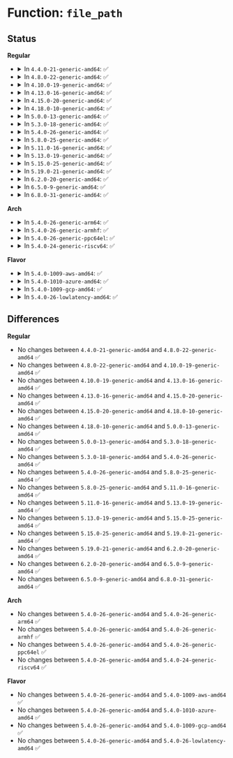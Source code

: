 # Function: <code>file_path</code>

## Status
<b>Regular</b>
<ul>
<li>
<details>
<summary>In <code>4.4.0-21-generic-amd64</code>: ✅</summary>

```c
char * file_path(struct file * filp, char * buf, int buflen)
```

```json
{
  "name": "file_path",
  "collision_type": "Unique Global",
  "inline_type": "No",
  "funcs": [
    {
      "addr": 18446744071580981152,
      "name": "file_path",
      "external": true,
      "loc": "fs/open.c:833",
      "file": "fs/open.c",
      "inline": "seen, unknown",
      "caller_inline": [],
      "caller_func": [
        "kernel/events/core.c:perf_event_mmap",
        "mm/memory.c:print_vma_addr",
        "fs/coredump.c:do_coredump",
        "fs/ext4/super.c:__ext4_error_file",
        "drivers/block/loop.c:loop_attr_do_show_backing_file",
        "drivers/md/md.c:md_ioctl"
      ]
    }
  ],
  "symbols": [
    {
      "addr": 18446744071580981152,
      "name": "file_path",
      "section": ".text",
      "bind": "STB_GLOBAL",
      "size": 20
    }
  ]
}
```
</details>
</li>
<li>
<details>
<summary>In <code>4.8.0-22-generic-amd64</code>: ✅</summary>

```c
char * file_path(struct file * filp, char * buf, int buflen)
```

```json
{
  "name": "file_path",
  "collision_type": "Unique Global",
  "inline_type": "No",
  "funcs": [
    {
      "addr": 18446744071581136272,
      "name": "file_path",
      "external": true,
      "loc": "fs/open.c:833",
      "file": "fs/open.c",
      "inline": "seen, unknown",
      "caller_inline": [],
      "caller_func": [
        "kernel/events/core.c:perf_event_mmap",
        "mm/memory.c:print_vma_addr",
        "fs/coredump.c:do_coredump",
        "fs/ext4/super.c:__ext4_error_file",
        "drivers/block/loop.c:loop_attr_do_show_backing_file",
        "drivers/md/md.c:md_ioctl"
      ]
    }
  ],
  "symbols": [
    {
      "addr": 18446744071581136272,
      "name": "file_path",
      "section": ".text",
      "bind": "STB_GLOBAL",
      "size": 20
    }
  ]
}
```
</details>
</li>
<li>
<details>
<summary>In <code>4.10.0-19-generic-amd64</code>: ✅</summary>

```c
char * file_path(struct file * filp, char * buf, int buflen)
```

```json
{
  "name": "file_path",
  "collision_type": "Unique Global",
  "inline_type": "No",
  "funcs": [
    {
      "addr": 18446744071581211360,
      "name": "file_path",
      "external": true,
      "loc": "fs/open.c:850",
      "file": "fs/open.c",
      "inline": "seen, unknown",
      "caller_inline": [],
      "caller_func": [
        "kernel/events/core.c:perf_event_mmap",
        "mm/memory.c:print_vma_addr",
        "fs/coredump.c:do_coredump",
        "fs/ext4/super.c:__ext4_error_file",
        "drivers/block/loop.c:loop_attr_do_show_backing_file",
        "drivers/md/md.c:md_ioctl"
      ]
    }
  ],
  "symbols": [
    {
      "addr": 18446744071581211360,
      "name": "file_path",
      "section": ".text",
      "bind": "STB_GLOBAL",
      "size": 20
    }
  ]
}
```
</details>
</li>
<li>
<details>
<summary>In <code>4.13.0-16-generic-amd64</code>: ✅</summary>

```c
char * file_path(struct file * filp, char * buf, int buflen)
```

```json
{
  "name": "file_path",
  "collision_type": "Unique Global",
  "inline_type": "No",
  "funcs": [
    {
      "addr": 18446744071581257344,
      "name": "file_path",
      "external": true,
      "loc": "fs/open.c:850",
      "file": "fs/open.c",
      "inline": "seen, unknown",
      "caller_inline": [],
      "caller_func": [
        "kernel/events/core.c:perf_event_mmap",
        "mm/memory.c:print_vma_addr",
        "fs/coredump.c:do_coredump",
        "fs/ext4/super.c:__ext4_error_file",
        "drivers/block/loop.c:loop_attr_do_show_backing_file",
        "drivers/md/md.c:md_ioctl"
      ]
    }
  ],
  "symbols": [
    {
      "addr": 18446744071581257344,
      "name": "file_path",
      "section": ".text",
      "bind": "STB_GLOBAL",
      "size": 20
    }
  ]
}
```
</details>
</li>
<li>
<details>
<summary>In <code>4.15.0-20-generic-amd64</code>: ✅</summary>

```c
char * file_path(struct file * filp, char * buf, int buflen)
```

```json
{
  "name": "file_path",
  "collision_type": "Unique Global",
  "inline_type": "No",
  "funcs": [
    {
      "addr": 18446744071581396464,
      "name": "file_path",
      "external": true,
      "loc": "fs/open.c:850",
      "file": "fs/open.c",
      "inline": "seen, unknown",
      "caller_inline": [],
      "caller_func": [
        "kernel/events/core.c:perf_event_mmap",
        "mm/memory.c:print_vma_addr",
        "fs/coredump.c:do_coredump",
        "fs/ext4/super.c:__ext4_error_file",
        "drivers/block/loop.c:loop_attr_do_show_backing_file",
        "drivers/md/md.c:md_ioctl"
      ]
    }
  ],
  "symbols": [
    {
      "addr": 18446744071581396464,
      "name": "file_path",
      "section": ".text",
      "bind": "STB_GLOBAL",
      "size": 20
    }
  ]
}
```
</details>
</li>
<li>
<details>
<summary>In <code>4.18.0-10-generic-amd64</code>: ✅</summary>

```c
char * file_path(struct file * filp, char * buf, int buflen)
```

```json
{
  "name": "file_path",
  "collision_type": "Unique Global",
  "inline_type": "No",
  "funcs": [
    {
      "addr": 18446744071581551248,
      "name": "file_path",
      "external": true,
      "loc": "fs/open.c:892",
      "file": "fs/open.c",
      "inline": "seen, unknown",
      "caller_inline": [],
      "caller_func": [
        "kernel/events/core.c:perf_event_mmap",
        "mm/memory.c:print_vma_addr",
        "fs/coredump.c:do_coredump",
        "fs/ext4/super.c:__ext4_error_file",
        "drivers/block/loop.c:loop_attr_do_show_backing_file",
        "drivers/md/md.c:md_ioctl"
      ]
    }
  ],
  "symbols": [
    {
      "addr": 18446744071581551248,
      "name": "file_path",
      "section": ".text",
      "bind": "STB_GLOBAL",
      "size": 20
    }
  ]
}
```
</details>
</li>
<li>
<details>
<summary>In <code>5.0.0-13-generic-amd64</code>: ✅</summary>

```c
char * file_path(struct file * filp, char * buf, int buflen)
```

```json
{
  "name": "file_path",
  "collision_type": "Unique Global",
  "inline_type": "No",
  "funcs": [
    {
      "addr": 18446744071581635904,
      "name": "file_path",
      "external": true,
      "loc": "fs/open.c:875",
      "file": "fs/open.c",
      "inline": "seen, unknown",
      "caller_inline": [],
      "caller_func": [
        "kernel/events/core.c:perf_event_mmap",
        "mm/memory.c:print_vma_addr",
        "fs/coredump.c:do_coredump",
        "fs/ext4/super.c:__ext4_error_file",
        "drivers/block/loop.c:loop_attr_do_show_backing_file",
        "drivers/md/md.c:md_ioctl"
      ]
    }
  ],
  "symbols": [
    {
      "addr": 18446744071581635904,
      "name": "file_path",
      "section": ".text",
      "bind": "STB_GLOBAL",
      "size": 20
    }
  ]
}
```
</details>
</li>
<li>
<details>
<summary>In <code>5.3.0-18-generic-amd64</code>: ✅</summary>

```c
char * file_path(struct file * filp, char * buf, int buflen)
```

```json
{
  "name": "file_path",
  "collision_type": "Unique Global",
  "inline_type": "No",
  "funcs": [
    {
      "addr": 18446744071581752496,
      "name": "file_path",
      "external": true,
      "loc": "fs/open.c:895",
      "file": "fs/open.c",
      "inline": "seen, unknown",
      "caller_inline": [],
      "caller_func": [
        "kernel/events/core.c:perf_event_mmap",
        "mm/memory.c:print_vma_addr",
        "fs/ext4/super.c:__ext4_error_file",
        "drivers/block/loop.c:loop_attr_do_show_backing_file",
        "drivers/md/md.c:md_ioctl"
      ]
    }
  ],
  "symbols": [
    {
      "addr": 18446744071581752496,
      "name": "file_path",
      "section": ".text",
      "bind": "STB_GLOBAL",
      "size": 20
    }
  ]
}
```
</details>
</li>
<li>
<details>
<summary>In <code>5.4.0-26-generic-amd64</code>: ✅</summary>

```c
char * file_path(struct file * filp, char * buf, int buflen)
```

```json
{
  "name": "file_path",
  "collision_type": "Unique Global",
  "inline_type": "No",
  "funcs": [
    {
      "addr": 18446744071581824704,
      "name": "file_path",
      "external": true,
      "loc": "fs/open.c:900",
      "file": "fs/open.c",
      "inline": "seen, unknown",
      "caller_inline": [],
      "caller_func": [
        "kernel/events/core.c:perf_event_mmap",
        "mm/memory.c:print_vma_addr",
        "fs/ext4/super.c:__ext4_error_file",
        "drivers/block/loop.c:loop_attr_do_show_backing_file",
        "drivers/md/md.c:md_ioctl"
      ]
    }
  ],
  "symbols": [
    {
      "addr": 18446744071581824704,
      "name": "file_path",
      "section": ".text",
      "bind": "STB_GLOBAL",
      "size": 20
    }
  ]
}
```
</details>
</li>
<li>
<details>
<summary>In <code>5.8.0-25-generic-amd64</code>: ✅</summary>

```c
char * file_path(struct file * filp, char * buf, int buflen)
```

```json
{
  "name": "file_path",
  "collision_type": "Unique Global",
  "inline_type": "No",
  "funcs": [
    {
      "addr": 18446744071582046320,
      "name": "file_path",
      "external": true,
      "loc": "fs/open.c:928",
      "file": "fs/open.c",
      "inline": "seen, unknown",
      "caller_inline": [],
      "caller_func": [
        "kernel/events/core.c:perf_event_mmap_event",
        "mm/memory.c:print_vma_addr",
        "fs/binfmt_elf.c:fill_files_note",
        "fs/compat_binfmt_elf.c:fill_files_note",
        "fs/coredump.c:cn_print_exe_file",
        "fs/ext4/super.c:__ext4_error_file",
        "lib/string_helpers.c:kstrdup_quotable_file",
        "drivers/block/loop.c:loop_attr_backing_file_show",
        "drivers/md/md.c:get_bitmap_file"
      ]
    }
  ],
  "symbols": [
    {
      "addr": 18446744071582046320,
      "name": "file_path",
      "section": ".text",
      "bind": "STB_GLOBAL",
      "size": 20
    }
  ]
}
```
</details>
</li>
<li>
<details>
<summary>In <code>5.11.0-16-generic-amd64</code>: ✅</summary>

```c
char * file_path(struct file * filp, char * buf, int buflen)
```

```json
{
  "name": "file_path",
  "collision_type": "Unique Global",
  "inline_type": "No",
  "funcs": [
    {
      "addr": 18446744071582096496,
      "name": "file_path",
      "external": true,
      "loc": "fs/open.c:917",
      "file": "fs/open.c",
      "inline": "seen, unknown",
      "caller_inline": [],
      "caller_func": [
        "kernel/events/core.c:perf_event_mmap_event",
        "mm/memory.c:print_vma_addr",
        "fs/binfmt_elf.c:fill_files_note",
        "fs/compat_binfmt_elf.c:fill_files_note",
        "fs/coredump.c:cn_print_exe_file",
        "fs/ext4/super.c:__ext4_error_file",
        "lib/string_helpers.c:kstrdup_quotable_file",
        "drivers/block/loop.c:loop_attr_backing_file_show",
        "drivers/md/md.c:get_bitmap_file"
      ]
    }
  ],
  "symbols": [
    {
      "addr": 18446744071582096496,
      "name": "file_path",
      "section": ".text",
      "bind": "STB_GLOBAL",
      "size": 20
    }
  ]
}
```
</details>
</li>
<li>
<details>
<summary>In <code>5.13.0-19-generic-amd64</code>: ✅</summary>

```c
char * file_path(struct file * filp, char * buf, int buflen)
```

```json
{
  "name": "file_path",
  "collision_type": "Unique Global",
  "inline_type": "No",
  "funcs": [
    {
      "addr": 18446744071582120576,
      "name": "file_path",
      "external": true,
      "loc": "fs/open.c:925",
      "file": "fs/open.c",
      "inline": "seen, unknown",
      "caller_inline": [],
      "caller_func": [
        "kernel/events/core.c:perf_event_mmap_event",
        "mm/memory.c:print_vma_addr",
        "fs/binfmt_elf.c:fill_files_note",
        "fs/compat_binfmt_elf.c:fill_files_note",
        "fs/coredump.c:cn_print_exe_file",
        "fs/iomap/swapfile.c:iomap_swapfile_fail",
        "fs/ext4/super.c:__ext4_error_file",
        "lib/string_helpers.c:kstrdup_quotable_file",
        "drivers/block/loop.c:loop_attr_do_show_backing_file",
        "drivers/md/md.c:md_ioctl"
      ]
    }
  ],
  "symbols": [
    {
      "addr": 18446744071582120576,
      "name": "file_path",
      "section": ".text",
      "bind": "STB_GLOBAL",
      "size": 20
    }
  ]
}
```
</details>
</li>
<li>
<details>
<summary>In <code>5.15.0-25-generic-amd64</code>: ✅</summary>

```c
char * file_path(struct file * filp, char * buf, int buflen)
```

```json
{
  "name": "file_path",
  "collision_type": "Unique Global",
  "inline_type": "No",
  "funcs": [
    {
      "addr": 18446744071582437408,
      "name": "file_path",
      "external": true,
      "loc": "fs/open.c:943",
      "file": "fs/open.c",
      "inline": "seen, unknown",
      "caller_inline": [],
      "caller_func": [
        "kernel/events/core.c:perf_event_mmap_event",
        "mm/memory.c:print_vma_addr",
        "fs/binfmt_elf.c:fill_files_note",
        "fs/compat_binfmt_elf.c:fill_files_note",
        "fs/coredump.c:cn_print_exe_file",
        "fs/iomap/swapfile.c:iomap_swapfile_fail",
        "fs/ext4/super.c:__ext4_error_file",
        "lib/string_helpers.c:kstrdup_quotable_file",
        "drivers/block/loop.c:loop_attr_do_show_backing_file",
        "drivers/md/md.c:md_ioctl"
      ]
    }
  ],
  "symbols": [
    {
      "addr": 18446744071582437408,
      "name": "file_path",
      "section": ".text",
      "bind": "STB_GLOBAL",
      "size": 20
    }
  ]
}
```
</details>
</li>
<li>
<details>
<summary>In <code>5.19.0-21-generic-amd64</code>: ✅</summary>

```c
char * file_path(struct file * filp, char * buf, int buflen)
```

```json
{
  "name": "file_path",
  "collision_type": "Unique Global",
  "inline_type": "No",
  "funcs": [
    {
      "addr": 18446744071582954368,
      "name": "file_path",
      "external": true,
      "loc": "fs/open.c:966",
      "file": "fs/open.c",
      "inline": "seen, unknown",
      "caller_inline": [],
      "caller_func": [
        "kernel/events/core.c:perf_event_mmap_event",
        "mm/filemap.c:dio_warn_stale_pagecache",
        "mm/memory.c:print_vma_addr",
        "fs/binfmt_elf.c:fill_files_note",
        "fs/compat_binfmt_elf.c:fill_files_note",
        "fs/coredump.c:cn_print_exe_file",
        "fs/iomap/swapfile.c:iomap_swapfile_fail",
        "fs/ext4/super.c:__ext4_error_file",
        "lib/string_helpers.c:kstrdup_quotable_file",
        "drivers/block/loop.c:loop_attr_backing_file_show",
        "drivers/md/md.c:get_bitmap_file"
      ]
    }
  ],
  "symbols": [
    {
      "addr": 18446744071582954368,
      "name": "file_path",
      "section": ".text",
      "bind": "STB_GLOBAL",
      "size": 30
    }
  ]
}
```
</details>
</li>
<li>
<details>
<summary>In <code>6.2.0-20-generic-amd64</code>: ✅</summary>

```c
char * file_path(struct file * filp, char * buf, int buflen)
```

```json
{
  "name": "file_path",
  "collision_type": "Unique Global",
  "inline_type": "No",
  "funcs": [
    {
      "addr": 18446744071583512128,
      "name": "file_path",
      "external": true,
      "loc": "fs/open.c:998",
      "file": "fs/open.c",
      "inline": "seen, unknown",
      "caller_inline": [],
      "caller_func": [
        "kernel/events/core.c:perf_event_mmap_event",
        "mm/filemap.c:dio_warn_stale_pagecache",
        "mm/memory.c:print_vma_addr",
        "fs/binfmt_elf.c:fill_files_note",
        "fs/compat_binfmt_elf.c:fill_files_note",
        "fs/coredump.c:cn_print_exe_file",
        "fs/iomap/swapfile.c:iomap_swapfile_fail",
        "fs/ext4/super.c:__ext4_error_file",
        "lib/string_helpers.c:kstrdup_quotable_file",
        "drivers/block/loop.c:loop_attr_backing_file_show",
        "drivers/md/md.c:get_bitmap_file"
      ]
    }
  ],
  "symbols": [
    {
      "addr": 18446744071583512128,
      "name": "file_path",
      "section": ".text",
      "bind": "STB_GLOBAL",
      "size": 30
    }
  ]
}
```
</details>
</li>
<li>
<details>
<summary>In <code>6.5.0-9-generic-amd64</code>: ✅</summary>

```c
char * file_path(struct file * filp, char * buf, int buflen)
```

```json
{
  "name": "file_path",
  "collision_type": "Unique Global",
  "inline_type": "No",
  "funcs": [
    {
      "addr": 18446744071583727152,
      "name": "file_path",
      "external": true,
      "loc": "fs/open.c:1034",
      "file": "fs/open.c",
      "inline": "seen, unknown",
      "caller_inline": [],
      "caller_func": [
        "kernel/events/core.c:perf_event_mmap_event",
        "mm/filemap.c:dio_warn_stale_pagecache",
        "mm/memory.c:print_vma_addr",
        "fs/binfmt_elf.c:fill_files_note",
        "fs/compat_binfmt_elf.c:fill_files_note",
        "fs/coredump.c:cn_print_exe_file",
        "fs/iomap/swapfile.c:iomap_swapfile_fail",
        "fs/ext4/super.c:__ext4_error_file",
        "lib/string_helpers.c:kstrdup_quotable_file",
        "drivers/block/loop.c:loop_attr_backing_file_show",
        "drivers/md/md.c:get_bitmap_file"
      ]
    }
  ],
  "symbols": [
    {
      "addr": 18446744071583727152,
      "name": "file_path",
      "section": ".text",
      "bind": "STB_GLOBAL",
      "size": 33
    }
  ]
}
```
</details>
</li>
<li>
<details>
<summary>In <code>6.8.0-31-generic-amd64</code>: ✅</summary>

```c
char * file_path(struct file * filp, char * buf, int buflen)
```

```json
{
  "name": "file_path",
  "collision_type": "Unique Global",
  "inline_type": "No",
  "funcs": [
    {
      "addr": 18446744071583926736,
      "name": "file_path",
      "external": true,
      "loc": "fs/open.c:1073",
      "file": "fs/open.c",
      "inline": "seen, unknown",
      "caller_inline": [],
      "caller_func": [
        "kernel/events/core.c:perf_event_mmap_event",
        "mm/filemap.c:dio_warn_stale_pagecache",
        "mm/memory.c:print_vma_addr",
        "fs/binfmt_elf.c:fill_files_note",
        "fs/compat_binfmt_elf.c:fill_files_note",
        "fs/coredump.c:cn_print_exe_file",
        "fs/iomap/swapfile.c:iomap_swapfile_fail",
        "fs/ext4/super.c:__ext4_error_file",
        "lib/string_helpers.c:kstrdup_quotable_file",
        "drivers/block/loop.c:loop_attr_backing_file_show",
        "drivers/md/md.c:get_bitmap_file"
      ]
    }
  ],
  "symbols": [
    {
      "addr": 18446744071583926736,
      "name": "file_path",
      "section": ".text",
      "bind": "STB_GLOBAL",
      "size": 33
    }
  ]
}
```
</details>
</li>
</ul>
<b>Arch</b>
<ul>
<li>
<details>
<summary>In <code>5.4.0-26-generic-arm64</code>: ✅</summary>

```c
char * file_path(struct file * filp, char * buf, int buflen)
```

```json
{
  "name": "file_path",
  "collision_type": "Unique Global",
  "inline_type": "No",
  "funcs": [
    {
      "addr": 18446603336493288056,
      "name": "file_path",
      "external": true,
      "loc": "fs/open.c:900",
      "file": "fs/open.c",
      "inline": "seen, unknown",
      "caller_inline": [],
      "caller_func": [
        "kernel/events/core.c:perf_event_mmap",
        "mm/memory.c:print_vma_addr",
        "fs/ext4/super.c:__ext4_error_file",
        "drivers/block/loop.c:loop_attr_do_show_backing_file",
        "drivers/md/md.c:md_ioctl"
      ]
    }
  ],
  "symbols": [
    {
      "addr": 18446603336493288056,
      "name": "file_path",
      "section": ".text",
      "bind": "STB_GLOBAL",
      "size": 68
    }
  ]
}
```
</details>
</li>
<li>
<details>
<summary>In <code>5.4.0-26-generic-armhf</code>: ✅</summary>

```c
char * file_path(struct file * filp, char * buf, int buflen)
```

```json
{
  "name": "file_path",
  "collision_type": "Unique Global",
  "inline_type": "No",
  "funcs": [
    {
      "addr": 3226891260,
      "name": "file_path",
      "external": true,
      "loc": "fs/open.c:900",
      "file": "fs/open.c",
      "inline": "seen, unknown",
      "caller_inline": [],
      "caller_func": [
        "kernel/events/core.c:perf_event_mmap",
        "mm/memory.c:print_vma_addr",
        "fs/coredump.c:format_corename",
        "fs/ext4/super.c:__ext4_error_file",
        "drivers/block/loop.c:loop_attr_do_show_backing_file",
        "drivers/md/md.c:md_ioctl"
      ]
    }
  ],
  "symbols": [
    {
      "addr": 3226891260,
      "name": "file_path",
      "section": ".text",
      "bind": "STB_GLOBAL",
      "size": 32
    }
  ]
}
```
</details>
</li>
<li>
<details>
<summary>In <code>5.4.0-26-generic-ppc64el</code>: ✅</summary>

```c
char * file_path(struct file * filp, char * buf, int buflen)
```

```json
{
  "name": "file_path",
  "collision_type": "Unique Global",
  "inline_type": "No",
  "funcs": [
    {
      "addr": 13835058055286824304,
      "name": "file_path",
      "external": true,
      "loc": "fs/open.c:900",
      "file": "fs/open.c",
      "inline": "seen, unknown",
      "caller_inline": [],
      "caller_func": [
        "kernel/events/core.c:perf_event_mmap",
        "mm/memory.c:print_vma_addr",
        "fs/ext4/super.c:__ext4_error_file",
        "drivers/block/loop.c:loop_attr_do_show_backing_file",
        "drivers/md/md.c:md_ioctl"
      ]
    }
  ],
  "symbols": [
    {
      "addr": 13835058055286824304,
      "name": "file_path",
      "section": ".text",
      "bind": "STB_GLOBAL",
      "size": 56
    }
  ]
}
```
</details>
</li>
<li>
<details>
<summary>In <code>5.4.0-24-generic-riscv64</code>: ✅</summary>

```c
char * file_path(struct file * filp, char * buf, int buflen)
```

```json
{
  "name": "file_path",
  "collision_type": "Unique Global",
  "inline_type": "No",
  "funcs": [
    {
      "addr": 18446743936273035272,
      "name": "file_path",
      "external": true,
      "loc": "fs/open.c:900",
      "file": "fs/open.c",
      "inline": "seen, unknown",
      "caller_inline": [],
      "caller_func": [
        "kernel/events/core.c:perf_event_mmap",
        "mm/memory.c:print_vma_addr",
        "fs/ext4/super.c:__ext4_error_file",
        "drivers/block/loop.c:loop_attr_do_show_backing_file",
        "drivers/md/md.c:md_ioctl"
      ]
    }
  ],
  "symbols": [
    {
      "addr": 18446743936273035272,
      "name": "file_path",
      "section": ".text",
      "bind": "STB_GLOBAL",
      "size": 60
    }
  ]
}
```
</details>
</li>
</ul>
<b>Flavor</b>
<ul>
<li>
<details>
<summary>In <code>5.4.0-1009-aws-amd64</code>: ✅</summary>

```c
char * file_path(struct file * filp, char * buf, int buflen)
```

```json
{
  "name": "file_path",
  "collision_type": "Unique Global",
  "inline_type": "No",
  "funcs": [
    {
      "addr": 18446744071581793440,
      "name": "file_path",
      "external": true,
      "loc": "fs/open.c:900",
      "file": "fs/open.c",
      "inline": "seen, unknown",
      "caller_inline": [],
      "caller_func": [
        "kernel/events/core.c:perf_event_mmap",
        "mm/memory.c:print_vma_addr",
        "fs/ext4/super.c:__ext4_error_file",
        "drivers/block/loop.c:loop_attr_do_show_backing_file",
        "drivers/md/md.c:md_ioctl"
      ]
    }
  ],
  "symbols": [
    {
      "addr": 18446744071581793440,
      "name": "file_path",
      "section": ".text",
      "bind": "STB_GLOBAL",
      "size": 20
    }
  ]
}
```
</details>
</li>
<li>
<details>
<summary>In <code>5.4.0-1010-azure-amd64</code>: ✅</summary>

```c
char * file_path(struct file * filp, char * buf, int buflen)
```

```json
{
  "name": "file_path",
  "collision_type": "Unique Global",
  "inline_type": "No",
  "funcs": [
    {
      "addr": 18446744071581731104,
      "name": "file_path",
      "external": true,
      "loc": "fs/open.c:900",
      "file": "fs/open.c",
      "inline": "seen, unknown",
      "caller_inline": [],
      "caller_func": [
        "kernel/events/core.c:perf_event_mmap",
        "mm/memory.c:print_vma_addr",
        "fs/ext4/super.c:__ext4_error_file",
        "drivers/block/loop.c:loop_attr_do_show_backing_file",
        "drivers/md/md.c:md_ioctl"
      ]
    }
  ],
  "symbols": [
    {
      "addr": 18446744071581731104,
      "name": "file_path",
      "section": ".text",
      "bind": "STB_GLOBAL",
      "size": 20
    }
  ]
}
```
</details>
</li>
<li>
<details>
<summary>In <code>5.4.0-1009-gcp-amd64</code>: ✅</summary>

```c
char * file_path(struct file * filp, char * buf, int buflen)
```

```json
{
  "name": "file_path",
  "collision_type": "Unique Global",
  "inline_type": "No",
  "funcs": [
    {
      "addr": 18446744071581784752,
      "name": "file_path",
      "external": true,
      "loc": "fs/open.c:900",
      "file": "fs/open.c",
      "inline": "seen, unknown",
      "caller_inline": [],
      "caller_func": [
        "kernel/events/core.c:perf_event_mmap",
        "mm/memory.c:print_vma_addr",
        "fs/ext4/super.c:__ext4_error_file",
        "drivers/block/loop.c:loop_attr_do_show_backing_file",
        "drivers/md/md.c:md_ioctl"
      ]
    }
  ],
  "symbols": [
    {
      "addr": 18446744071581784752,
      "name": "file_path",
      "section": ".text",
      "bind": "STB_GLOBAL",
      "size": 20
    }
  ]
}
```
</details>
</li>
<li>
<details>
<summary>In <code>5.4.0-26-lowlatency-amd64</code>: ✅</summary>

```c
char * file_path(struct file * filp, char * buf, int buflen)
```

```json
{
  "name": "file_path",
  "collision_type": "Unique Global",
  "inline_type": "No",
  "funcs": [
    {
      "addr": 18446744071581853888,
      "name": "file_path",
      "external": true,
      "loc": "fs/open.c:900",
      "file": "fs/open.c",
      "inline": "seen, unknown",
      "caller_inline": [],
      "caller_func": [
        "kernel/events/core.c:perf_event_mmap",
        "mm/memory.c:print_vma_addr",
        "fs/ext4/super.c:__ext4_error_file",
        "drivers/block/loop.c:loop_attr_do_show_backing_file",
        "drivers/md/md.c:md_ioctl"
      ]
    }
  ],
  "symbols": [
    {
      "addr": 18446744071581853888,
      "name": "file_path",
      "section": ".text",
      "bind": "STB_GLOBAL",
      "size": 20
    }
  ]
}
```
</details>
</li>
</ul>

## Differences
<b>Regular</b>
<ul>
<li>
No changes between <code>4.4.0-21-generic-amd64</code> and <code>4.8.0-22-generic-amd64</code> ✅
</li>
<li>
No changes between <code>4.8.0-22-generic-amd64</code> and <code>4.10.0-19-generic-amd64</code> ✅
</li>
<li>
No changes between <code>4.10.0-19-generic-amd64</code> and <code>4.13.0-16-generic-amd64</code> ✅
</li>
<li>
No changes between <code>4.13.0-16-generic-amd64</code> and <code>4.15.0-20-generic-amd64</code> ✅
</li>
<li>
No changes between <code>4.15.0-20-generic-amd64</code> and <code>4.18.0-10-generic-amd64</code> ✅
</li>
<li>
No changes between <code>4.18.0-10-generic-amd64</code> and <code>5.0.0-13-generic-amd64</code> ✅
</li>
<li>
No changes between <code>5.0.0-13-generic-amd64</code> and <code>5.3.0-18-generic-amd64</code> ✅
</li>
<li>
No changes between <code>5.3.0-18-generic-amd64</code> and <code>5.4.0-26-generic-amd64</code> ✅
</li>
<li>
No changes between <code>5.4.0-26-generic-amd64</code> and <code>5.8.0-25-generic-amd64</code> ✅
</li>
<li>
No changes between <code>5.8.0-25-generic-amd64</code> and <code>5.11.0-16-generic-amd64</code> ✅
</li>
<li>
No changes between <code>5.11.0-16-generic-amd64</code> and <code>5.13.0-19-generic-amd64</code> ✅
</li>
<li>
No changes between <code>5.13.0-19-generic-amd64</code> and <code>5.15.0-25-generic-amd64</code> ✅
</li>
<li>
No changes between <code>5.15.0-25-generic-amd64</code> and <code>5.19.0-21-generic-amd64</code> ✅
</li>
<li>
No changes between <code>5.19.0-21-generic-amd64</code> and <code>6.2.0-20-generic-amd64</code> ✅
</li>
<li>
No changes between <code>6.2.0-20-generic-amd64</code> and <code>6.5.0-9-generic-amd64</code> ✅
</li>
<li>
No changes between <code>6.5.0-9-generic-amd64</code> and <code>6.8.0-31-generic-amd64</code> ✅
</li>
</ul>
<b>Arch</b>
<ul>
<li>
No changes between <code>5.4.0-26-generic-amd64</code> and <code>5.4.0-26-generic-arm64</code> ✅
</li>
<li>
No changes between <code>5.4.0-26-generic-amd64</code> and <code>5.4.0-26-generic-armhf</code> ✅
</li>
<li>
No changes between <code>5.4.0-26-generic-amd64</code> and <code>5.4.0-26-generic-ppc64el</code> ✅
</li>
<li>
No changes between <code>5.4.0-26-generic-amd64</code> and <code>5.4.0-24-generic-riscv64</code> ✅
</li>
</ul>
<b>Flavor</b>
<ul>
<li>
No changes between <code>5.4.0-26-generic-amd64</code> and <code>5.4.0-1009-aws-amd64</code> ✅
</li>
<li>
No changes between <code>5.4.0-26-generic-amd64</code> and <code>5.4.0-1010-azure-amd64</code> ✅
</li>
<li>
No changes between <code>5.4.0-26-generic-amd64</code> and <code>5.4.0-1009-gcp-amd64</code> ✅
</li>
<li>
No changes between <code>5.4.0-26-generic-amd64</code> and <code>5.4.0-26-lowlatency-amd64</code> ✅
</li>
</ul>
